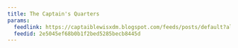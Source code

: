 ```yaml
---
title: The Captain's Quarters
params:
  feedlink: https://captaiblewisxdm.blogspot.com/feeds/posts/default?alt=rss
  feedid: 2e5045ef68b0b1f2bed5285becb8445d
---
```


